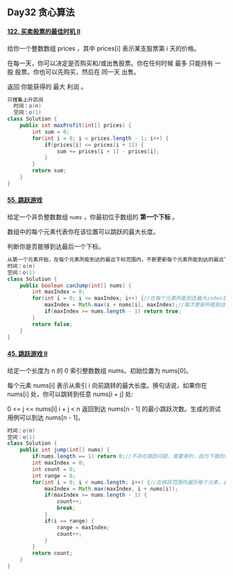  ## Day32 贪心算法

#### [122. 买卖股票的最佳时机 II](https://leetcode.cn/problems/best-time-to-buy-and-sell-stock-ii/)

给你一个整数数组 prices ，其中 prices[i] 表示某支股票第 i 天的价格。

在每一天，你可以决定是否购买和/或出售股票。你在任何时候 最多 只能持有 一股 股票。你也可以先购买，然后在 同一天 出售。

返回 你能获得的 最大 利润 。

```	java
只搜集上升区间
  时间：o(n)
  空间：o(1)
class Solution {
    public int maxProfit(int[] prices) {
        int sum = 0;
        for(int i = 0; i < prices.length - 1; i++) {
            if(prices[i] <= prices[i + 1]) {
                sum += prices[i + 1] - prices[i];
            }
        }
        return sum;  
    }
}
```

#### [55. 跳跃游戏](https://leetcode.cn/problems/jump-game/)

给定一个非负整数数组 `nums` ，你最初位于数组的 **第一个下标** 。

数组中的每个元素代表你在该位置可以跳跃的最大长度。

判断你是否能够到达最后一个下标。

```java
从第一个元素开始，在每个元素所能到达的最远下标范围内，不断更新每个元素所能到达的最远下标，直至最远下标覆盖了最后一个元素
时间：o(n)
空间：o(1)
class Solution {
    public boolean canJump(int[] nums) {
        int maxIndex = 0;
        for(int i = 0; i <= maxIndex; i++) {//在每个元素所能到达最大index范围内遍历找到并更新最大能到达的index
            maxIndex = Math.max(i + nums[i], maxIndex);//每次更新所能到达的最大index
            if(maxIndex >= nums.length - 1) return true;
        }
        return false;  
    }
}
```

#### [45. 跳跃游戏 II](https://leetcode.cn/problems/jump-game-ii/)

给定一个长度为 n 的 0 索引整数数组 nums。初始位置为 nums[0]。

每个元素 nums[i] 表示从索引 i 向前跳转的最大长度。换句话说，如果你在 nums[i] 处，你可以跳转到任意 nums[i + j] 处:

0 <= j <= nums[i] 
i + j < n
返回到达 nums[n - 1] 的最小跳跃次数。生成的测试用例可以到达 nums[n - 1]。

```java
时间：o(n)
空间：o(1)
class Solution {
    public int jump(int[] nums) {
        if(nums.length == 1) return 0;//不存在跳跃问题，需要单列，因为下面的情况是必须跳跃的情况。
        int maxIndex = 0;
        int count = 0;
        int range = 0;
        for(int i = 0; i < nums.length; i++) {//在跳跃范围内遍历每个元素，直至他所能到达的最大范围覆盖了数组最后一个元素，说明下次跳跃一定能到达末尾，同时记录并更新当前跳跃范围内元素所能到达的最大跳跃范围，如果到达了边界，跳跃次数加一，说明当前跳跃范围无法满足题意。[2,3,1,1,4]举例：初始跳跃范围是0，因为要离开第一个元素必须跳跃，此时判断初始跳跃范围没有覆盖到末位，而且i已经到达边界，所以需要进行跳跃，maxIndex已经记录了下次跳跃所能到达的最大边界，所以此时跳跃次数+1，边界更新为二次跳跃最大边界。此时开始二次跳跃范围的遍历，到达3的时候，更新maxIndex发现已经覆盖了数组末位，说明3再跳跃一次即可结束循环，跳跃次数加一后即可结束循环。其他元素就不需要考虑了。因为是从跳跃次数0开始增加的，所以在这之前入过就能到达边界，一定已经break了，在这之后入过在第二次跳跃最大范围内，不管能不能到达末尾，还是跳跃一次，如果超过了第二次跳跃最大范围，那就不是最小了。首先判断maxIndex >= nums.length - 1而不是先判断i == range，个人认为如果当前已经找到了符合要求的最大区间，下次跳跃一定符合要求，直接返回正确值了。如果先判断是否在边界上，会导致count更新两次。
            maxIndex = Math.max(maxIndex, i + nums[i]);
            if(maxIndex >= nums.length - 1) {
                count++;
                break;
            }
            if(i == range) {
                range = maxIndex;
                count++;
            }
        }
        return count; 
    }
}
```

